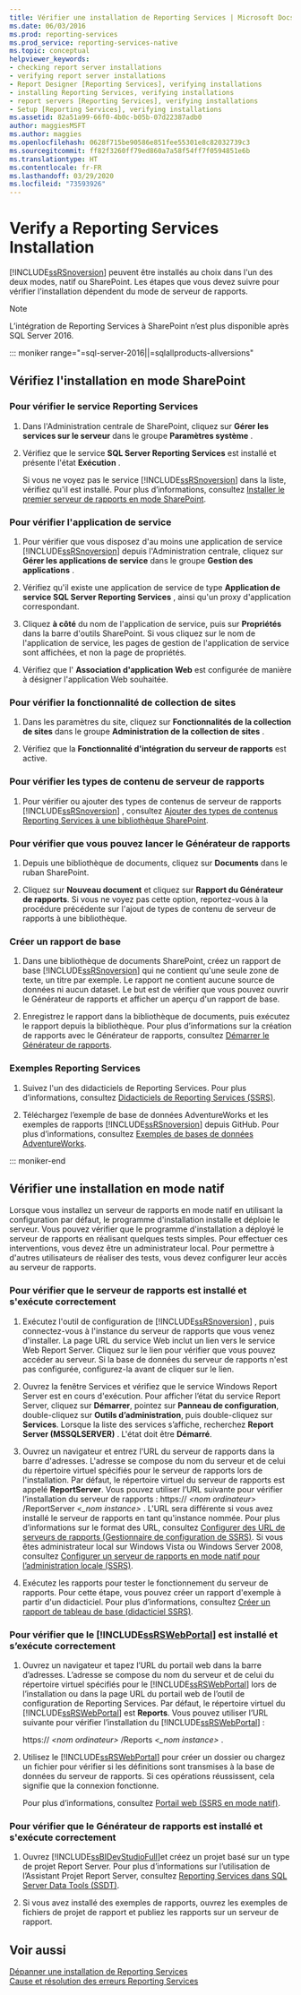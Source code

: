 ```yaml
---
title: Vérifier une installation de Reporting Services | Microsoft Docs
ms.date: 06/03/2016
ms.prod: reporting-services
ms.prod_service: reporting-services-native
ms.topic: conceptual
helpviewer_keywords:
- checking report server installations
- verifying report server installations
- Report Designer [Reporting Services], verifying installations
- installing Reporting Services, verifying installations
- report servers [Reporting Services], verifying installations
- Setup [Reporting Services], verifying installations
ms.assetid: 82a51a99-66f0-4b0c-b05b-07d22387adb0
author: maggiesMSFT
ms.author: maggies
ms.openlocfilehash: 0628f715be90586e851fee55301e8c82032739c3
ms.sourcegitcommit: ff82f3260ff79ed860a7a58f54ff7f0594851e6b
ms.translationtype: HT
ms.contentlocale: fr-FR
ms.lasthandoff: 03/29/2020
ms.locfileid: "73593926"
---
```

# <a name="verify-a-reporting-services-installation"></a>Verify a Reporting Services Installation
  [!INCLUDE[ssRSnoversion](../../includes/ssrsnoversion-md.md)] peuvent être installés au choix dans l'un des deux modes, natif ou SharePoint. Les étapes que vous devez suivre pour vérifier l'installation dépendent du mode de serveur de rapports.  

> [!NOTE]
> L’intégration de Reporting Services à SharePoint n’est plus disponible après SQL Server 2016.

::: moniker range="=sql-server-2016||=sqlallproducts-allversions"
  
##  <a name="verify-sharepoint-mode-installation"></a><a name="bkmk_sharepointmode"></a> Vérifiez l'installation en mode SharePoint  
  
### <a name="to-verify-the-reporting-services-service"></a>Pour vérifier le service Reporting Services  
  
1.  Dans l'Administration centrale de SharePoint, cliquez sur **Gérer les services sur le serveur** dans le groupe **Paramètres système** .  
  
2.  Vérifiez que le service **SQL Server Reporting Services** est installé et présente l'état **Exécution** .  
  
     Si vous ne voyez pas le service [!INCLUDE[ssRSnoversion](../../includes/ssrsnoversion-md.md)] dans la liste, vérifiez qu'il est installé. Pour plus d’informations, consultez [Installer le premier serveur de rapports en mode SharePoint](install-the-first-report-server-in-sharepoint-mode.md).  
  
### <a name="to-verify-the-service-application"></a>Pour vérifier l'application de service  
  
1.  Pour vérifier que vous disposez d'au moins une application de service [!INCLUDE[ssRSnoversion](../../includes/ssrsnoversion-md.md)] depuis l'Administration centrale, cliquez sur **Gérer les applications de service** dans le groupe **Gestion des applications** .  
  
2.  Vérifiez qu'il existe une application de service de type **Application de service SQL Server Reporting Services** , ainsi qu'un proxy d'application correspondant.  
  
3.  Cliquez **à côté** du nom de l'application de service, puis sur **Propriétés** dans la barre d'outils SharePoint.  Si vous cliquez sur le nom de l'application de service, les pages de gestion de l'application de service sont affichées, et non la page de propriétés.  
  
4.  Vérifiez que l' **Association d'application Web** est configurée de manière à désigner l'application Web souhaitée.  
  
### <a name="to-verify-the-site-collection-feature"></a>Pour vérifier la fonctionnalité de collection de sites  
  
1.  Dans les paramètres du site, cliquez sur **Fonctionnalités de la collection de sites** dans le groupe **Administration de la collection de sites** .  
  
2.  Vérifiez que la **Fonctionnalité d'intégration du serveur de rapports** est active.  
  
### <a name="to-verify-reporting-server-content-types"></a>Pour vérifier les types de contenu de serveur de rapports  
  
1.  Pour vérifier ou ajouter des types de contenus de serveur de rapports [!INCLUDE[ssRSnoversion](../../includes/ssrsnoversion-md.md)] , consultez [Ajouter des types de contenus Reporting Services à une bibliothèque SharePoint](../../reporting-services/report-server-sharepoint/add-reporting-services-content-types-to-a-sharepoint-library.md).  
  
### <a name="to-verify-you-can-launch-report-builder"></a>Pour vérifier que vous pouvez lancer le Générateur de rapports  
  
1.  Depuis une bibliothèque de documents, cliquez sur **Documents** dans le ruban SharePoint.  
  
2.  Cliquez sur **Nouveau document** et cliquez sur **Rapport du Générateur de rapports**. Si vous ne voyez pas cette option, reportez-vous à la procédure précédente sur l'ajout de types de contenu de serveur de rapports à une bibliothèque.  
  
### <a name="create-a-basic-report"></a>Créer un rapport de base  
  
1.  Dans une bibliothèque de documents SharePoint, créez un rapport de base [!INCLUDE[ssRSnoversion](../../includes/ssrsnoversion-md.md)] qui ne contient qu'une seule zone de texte, un titre par exemple. Le rapport ne contient aucune source de données ni aucun dataset. Le but est de vérifier que vous pouvez ouvrir le Générateur de rapports et afficher un aperçu d'un rapport de base.  
  
2.  Enregistrez le rapport dans la bibliothèque de documents, puis exécutez le rapport depuis la bibliothèque. Pour plus d’informations sur la création de rapports avec le Générateur de rapports, consultez [Démarrer le Générateur de rapports](../report-builder/start-report-builder.md).  
  
### <a name="reporting-services-samples"></a>Exemples Reporting Services  
  
1.  Suivez l'un des didacticiels de Reporting Services. Pour plus d’informations, consultez [Didacticiels de Reporting Services &#40;SSRS&#41;](../../reporting-services/reporting-services-tutorials-ssrs.md).  
  
2.  Téléchargez l’exemple de base de données AdventureWorks et les exemples de rapports [!INCLUDE[ssRSnoversion](../../includes/ssrsnoversion-md.md)] depuis GitHub. Pour plus d’informations, consultez [Exemples de bases de données AdventureWorks](https://github.com/Microsoft/sql-server-samples/releases).  

::: moniker-end
  
##  <a name="verify-a-native-mode-installation"></a><a name="bkmk_nativemode"></a> Vérifier une installation en mode natif  
 Lorsque vous installez un serveur de rapports en mode natif en utilisant la configuration par défaut, le programme d'installation installe et déploie le serveur. Vous pouvez vérifier que le programme d'installation a déployé le serveur de rapports en réalisant quelques tests simples. Pour effectuer ces interventions, vous devez être un administrateur local. Pour permettre à d'autres utilisateurs de réaliser des tests, vous devez configurer leur accès au serveur de rapports.  
  
### <a name="to-verify-that-the-report-server-is-installed-and-running"></a>Pour vérifier que le serveur de rapports est installé et s'exécute correctement  
  
1.  Exécutez l'outil de configuration de [!INCLUDE[ssRSnoversion](../../includes/ssrsnoversion-md.md)] , puis connectez-vous à l'instance du serveur de rapports que vous venez d'installer. La page URL du service Web inclut un lien vers le service Web Report Server. Cliquez sur le lien pour vérifier que vous pouvez accéder au serveur. Si la base de données du serveur de rapports n'est pas configurée, configurez-la avant de cliquer sur le lien.  
  
2.  Ouvrez la fenêtre Services et vérifiez que le service Windows Report Server est en cours d'exécution. Pour afficher l’état du service Report Server, cliquez sur **Démarrer**, pointez sur **Panneau de configuration**, double-cliquez sur **Outils d’administration**, puis double-cliquez sur **Services**. Lorsque la liste des services s’affiche, recherchez **Report Server (MSSQLSERVER)** . L'état doit être **Démarré**.  
  
3.  Ouvrez un navigateur et entrez l'URL du serveur de rapports dans la barre d'adresses. L'adresse se compose du nom du serveur et de celui du répertoire virtuel spécifiés pour le serveur de rapports lors de l'installation. Par défaut, le répertoire virtuel du serveur de rapports est appelé **ReportServer**. Vous pouvez utiliser l’URL suivante pour vérifier l’installation du serveur de rapports : https:// *\<nom ordinateur>* /ReportServer *\<_nom instance>* . L'URL sera différente si vous avez installé le serveur de rapports en tant qu'instance nommée. Pour plus d’informations sur le format des URL, consultez [Configurer des URL de serveurs de rapports &#40;Gestionnaire de configuration de SSRS&#41;](../../reporting-services/install-windows/configure-report-server-urls-ssrs-configuration-manager.md). Si vous êtes administrateur local sur Windows Vista ou Windows Server 2008, consultez [Configurer un serveur de rapports en mode natif pour l’administration locale &#40;SSRS&#41;](../../reporting-services/report-server/configure-a-native-mode-report-server-for-local-administration-ssrs.md).  
  
4.  Exécutez les rapports pour tester le fonctionnement du serveur de rapports. Pour cette étape, vous pouvez créer un rapport d'exemple à partir d'un didacticiel. Pour plus d’informations, consultez [Créer un rapport de tableau de base &#40;didacticiel SSRS&#41;](../../reporting-services/create-a-basic-table-report-ssrs-tutorial.md).  
  
### <a name="to-verify-that-the-ssrswebportal-is-installed-and-running"></a>Pour vérifier que le [!INCLUDE[ssRSWebPortal](../../includes/ssrswebportal.md)] est installé et s’exécute correctement  
  
1.  Ouvrez un navigateur et tapez l’URL du portail web dans la barre d’adresses. L’adresse se compose du nom du serveur et de celui du répertoire virtuel spécifiés pour le [!INCLUDE[ssRSWebPortal](../../includes/ssrswebportal.md)] lors de l’installation ou dans la page URL du portail web de l’outil de configuration de Reporting Services. Par défaut, le répertoire virtuel du [!INCLUDE[ssRSWebPortal](../../includes/ssrswebportal.md)] est **Reports**. Vous pouvez utiliser l’URL suivante pour vérifier l’installation du [!INCLUDE[ssRSWebPortal](../../includes/ssrswebportal.md)] :  
  
     https:// *\<nom ordinateur>* /Reports *\<_nom instance>* .  
  
2.  Utilisez le [!INCLUDE[ssRSWebPortal](../../includes/ssrswebportal.md)] pour créer un dossier ou chargez un fichier pour vérifier si les définitions sont transmises à la base de données du serveur de rapports. Si ces opérations réussissent, cela signifie que la connexion fonctionne.  
  
     Pour plus d’informations, consultez [Portail web &#40;SSRS en mode natif&#41;](../../reporting-services/web-portal-ssrs-native-mode.md).  
  
### <a name="to-verify-that-report-designer-is-installed-and-running"></a>Pour vérifier que le Générateur de rapports est installé et s'exécute correctement  
  
1.  Ouvrez [!INCLUDE[ssBIDevStudioFull](../../includes/ssbidevstudiofull-md.md)]et créez un projet basé sur un type de projet Report Server. Pour plus d’informations sur l’utilisation de l’Assistant Projet Report Server, consultez [Reporting Services dans SQL Server Data Tools &#40;SSDT&#41;](../../reporting-services/tools/reporting-services-in-sql-server-data-tools-ssdt.md).  
  
2.  Si vous avez installé des exemples de rapports, ouvrez les exemples de fichiers de projet de rapport et publiez les rapports sur un serveur de rapport.  
  
## <a name="see-also"></a>Voir aussi  
 [Dépanner une installation de Reporting Services](../../reporting-services/install-windows/troubleshoot-a-reporting-services-installation.md)   
 [Cause et résolution des erreurs Reporting Services](../../reporting-services/troubleshooting/cause-and-resolution-of-reporting-services-errors.md)  
  
  
